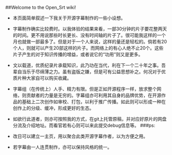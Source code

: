 ##Welcome to the Open_Srt wiki!

- 本页面简单叙述一下我关于开源字幕制作的一些小设想。

- 字幕制作确实比较费时。以我体验的结果来看，一部30分钟的片子要花整两天的时间。更不用说那些时长更长、没有时间轴的片子了。很可能我这样的一个月也就做一部最多了。但是对于一个人来说，这样的量还是轻松的。倘若有20个人，则就可以产生20部这样的片子。而网络上的有心人绝不止20个。这些片子产生的对于知识传播的增益，或者说它的“功用”则又是更多。

- 文以载道，优质纪录片承载知识，此乃功在当代，利在下一个二十年之事。吾辈自当乐于尽绵薄之力。虽有盗版之嫌，但是可有公益思想补之。何况对于优质片种大家自可以购买收藏。

- 字幕组（在传统上）人手、精力有限。但是正如开源程序一样，放求整个网络，则贡献者的力量是无穷的。字幕组亦可利用其自身的品牌优势，在开源作品的基础上二次创作如审校、打包，以利于推广传播。如此则可以形成一种在创作上的分级、缓冲，形成更好的生态。

- 如欲行此道者，则亦可按照我的方式，在git上托管原稿，并对应好原片的网盘分流及介绍地址。而看官若有心则可以来此提交debug信息等。
###ps:

- 改日可以建立一主页，用以聚合此类开源字幕作者，以为方便之用。

- 若字幕由一人连贯制作，亦可以保持风格的统一。


